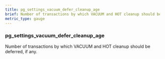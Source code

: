 ```yaml
---
title: pg_settings_vacuum_defer_cleanup_age
brief: Number of transactions by which VACUUM and HOT cleanup should be deferred, if any.
metric_type: gauge
---
```

### pg_settings_vacuum_defer_cleanup_age

Number of transactions by which VACUUM and HOT cleanup should be deferred, if any.